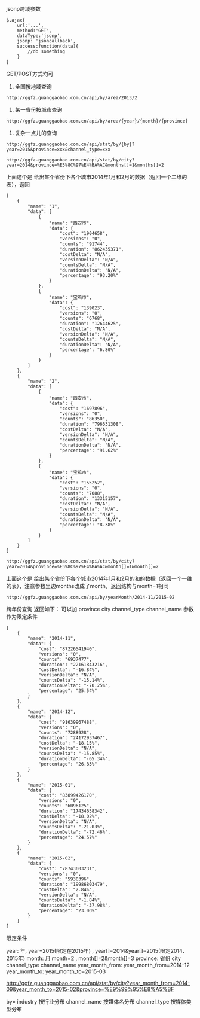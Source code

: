 

jsonp跨域参数

```
$.ajax{
	url:'...',
	method:'GET',
	dataType:'jsonp',
	jsonp: 'jsoncallback',
	success:function(data){
	    //do something
    }
}
```

GET/POST方式均可

1. 全国按地域查询

```
http://ggfz.guanggaobao.com.cn/api/by/area/2013/2
```

1. 某一省份按城市查询

```
http://ggfz.guanggaobao.com.cn/api/by/area/{year}/{month}/{province}
``` 

1. 复杂一点儿的查询

```
http://ggfz.guanggaobao.com.cn/api/stat/by/{by}?year=2015&province=xxx&channel_type=xxx
```




```
http://ggfz.guanggaobao.com.cn/api/stat/by/city?year=2014&province=%E5%8C%97%E4%BA%AC&months[]=1&months[]=2
```

上面这个是 给出某个省份下各个城市2014年1月和2月的数据（返回一个二维的表），返回

```
[
    {
        "name": "1",
        "data": [
            {
                "name": "西安市",
                "data": {
                    "cost": "1904658",
                    "versions": "0",
                    "counts": "91744",
                    "duration": "862435371",
                    "costDelta": "N/A",
                    "versionDelta": "N/A",
                    "countsDelta": "N/A",
                    "durationDelta": "N/A",
                    "percentage": "93.20%"
                }
            },
            {
                "name": "宝鸡市",
                "data": {
                    "cost": "139023",
                    "versions": "0",
                    "counts": "6768",
                    "duration": "12644625",
                    "costDelta": "N/A",
                    "versionDelta": "N/A",
                    "countsDelta": "N/A",
                    "durationDelta": "N/A",
                    "percentage": "6.80%"
                }
            }
        ]
    },
    {
        "name": "2",
        "data": [
            {
                "name": "西安市",
                "data": {
                    "cost": "1697896",
                    "versions": "0",
                    "counts": "86350",
                    "duration": "796631308",
                    "costDelta": "N/A",
                    "versionDelta": "N/A",
                    "countsDelta": "N/A",
                    "durationDelta": "N/A",
                    "percentage": "91.62%"
                }
            },
            {
                "name": "宝鸡市",
                "data": {
                    "cost": "155252",
                    "versions": "0",
                    "counts": "7088",
                    "duration": "13315157",
                    "costDelta": "N/A",
                    "versionDelta": "N/A",
                    "countsDelta": "N/A",
                    "durationDelta": "N/A",
                    "percentage": "8.38%"
                }
            }
        ]
    }
]
```


```
http://ggfz.guanggaobao.com.cn/api/stat/by/city?year=2014&province=%E5%8C%97%E4%BA%AC&month[]=1&month[]=2
```

上面这个是 给出某个省份下各个城市2014年1月和2月的和的数据（返回一个一维的表），注意参数里边months改成了month，返回结构与month=1相同




```
http://ggfz.guanggaobao.com.cn/api/by/yearMonth/2014-11/2015-02
```

跨年份查询 返回如下： 可以加 province city channel_type channel_name 参数作为限定条件

```
[
    {
        "name": "2014-11",
        "data": {
            "cost": "87226541940",
            "versions": "0",
            "counts": "6937477",
            "duration": "22161843216",
            "costDelta": "-16.84%",
            "versionDelta": "N/A",
            "countsDelta": "-15.14%",
            "durationDelta": "-70.25%",
            "percentage": "25.54%"
        }
    },
    {
        "name": "2014-12",
        "data": {
            "cost": "91639967488",
            "versions": "0",
            "counts": "7288928",
            "duration": "24172937467",
            "costDelta": "-18.15%",
            "versionDelta": "N/A",
            "countsDelta": "-15.85%",
            "durationDelta": "-65.34%",
            "percentage": "26.83%"
        }
    },
    {
        "name": "2015-01",
        "data": {
            "cost": "83899426170",
            "versions": "0",
            "counts": "6096125",
            "duration": "17434658342",
            "costDelta": "-18.02%",
            "versionDelta": "N/A",
            "countsDelta": "-21.03%",
            "durationDelta": "-72.46%",
            "percentage": "24.57%"
        }
    },
    {
        "name": "2015-02",
        "data": {
            "cost": "78743603231",
            "versions": "0",
            "counts": "5930396",
            "duration": "19986803479",
            "costDelta": "2.84%",
            "versionDelta": "N/A",
            "countsDelta": "-1.84%",
            "durationDelta": "-37.98%",
            "percentage": "23.06%"
        }
    }
]
```


限定条件

year: 年, year=2015(限定在2015年)   ,   year[]=2014&year[]=2015(限定2014、2015年)
month: 月 month=2 , month[]=2&month[]=3
province: 省份 
city
channel_type
channel_name
year_month_from: year_month_from=2014-12
year_month_to: year_month_to=2015-03

http://ggfz.guanggaobao.com.cn/api/stat/by/city?year_month_from=2014-09&year_month_to=2015-02&province=%E9%99%95%E8%A5%BF

by=
industry 按行业分布
channel_name 按媒体名分布
channel_type 按媒体类型分布